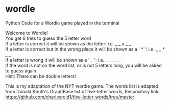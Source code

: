 # wordle
Python Code for a Wordle game played in the terminal

Welcome to Wordle!  
You get 6 tries to guess the 5 letter word  
If a letter is correct it will be shown as the letter: i.e. _ _ a _ _  
If a letter is correct but in the wrong place it will be shown as a ' * ': i.e.  _ _ * _ _  
If a letter is wrong it will be shown as a ' _ ': i.e. _ _ _ _ _  
If the word is not on the word list, or is not 5 letters long, you will be asked to guess again.  
Hint: There can be double letters!  

This is my adaptation of the NYT wordle game. The words list is adapted from Donald Knuth's GraphBase list of five-letter words, Respository link: https://github.com/charlesreid1/five-letter-words/tree/master


